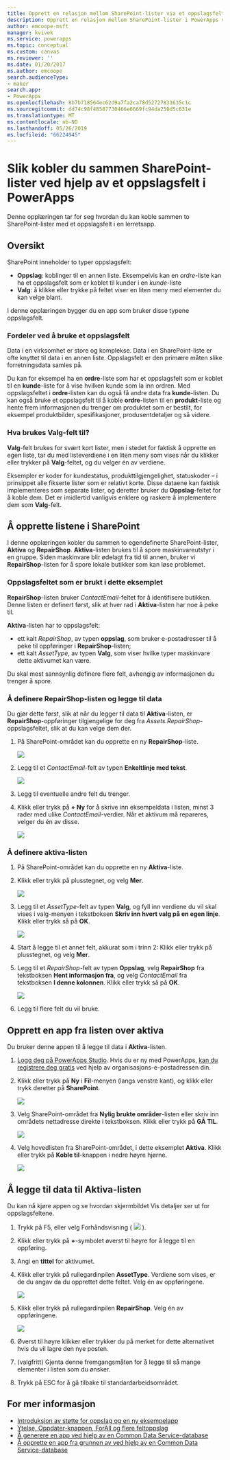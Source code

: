 ```yaml
---
title: Opprett en relasjon mellom SharePoint-lister via et oppslagsfelt i en lerretsapp | Microsoft Docs
description: Opprett en relasjon mellom SharePoint-lister i PowerApps via et oppslagsfelt i en lerretsapp.
author: emcoope-msft
manager: kvivek
ms.service: powerapps
ms.topic: conceptual
ms.custom: canvas
ms.reviewer: ''
ms.date: 01/20/2017
ms.author: emcoope
search.audienceType:
- maker
search.app:
- PowerApps
ms.openlocfilehash: 8b7b718564ec62d9a7fa2ca78d52727831635c1c
ms.sourcegitcommit: dd74c98f48587730466e6669fc94da250d5c631e
ms.translationtype: MT
ms.contentlocale: nb-NO
ms.lasthandoff: 05/26/2019
ms.locfileid: "66224945"
---
```

# <a name="how-to-link-sharepoint-lists-using-a-lookup-field-in-powerapps"></a>Slik kobler du sammen SharePoint-lister ved hjelp av et oppslagsfelt i PowerApps

Denne opplæringen tar for seg hvordan du kan koble sammen to SharePoint-lister med et oppslagsfelt i en lerretsapp.

## <a name="overview"></a>Oversikt

SharePoint inneholder to typer oppslagsfelt:

* **Oppslag**: koblinger til en annen liste. Eksempelvis kan en *ordre*-liste kan ha et oppslagsfelt som er koblet til kunder i en *kunde*-liste
* **Valg**: å klikke eller trykke på feltet viser en liten meny med elementer du kan velge blant.

I denne opplæringen bygger du en app som bruker disse typene oppslagsfelt.

### <a name="why-use-a-lookup-field"></a>Fordeler ved å bruke et oppslagsfelt

Data i en virksomhet er store og komplekse. Data i en SharePoint-liste er ofte knyttet til data i en annen liste. Oppslagsfelt er den primære måten slike forretningsdata samles på.

Du kan for eksempel ha en **ordre**-liste som har et oppslagsfelt som er koblet til en **kunde**-liste for å vise hvilken kunde som la inn ordren. Med oppslagsfeltet i **ordre**-listen kan du også få andre data fra **kunde**-listen. Du kan også bruke et oppslagsfelt til å koble **ordre**-listen til en **produkt**-liste og hente frem informasjonen du trenger om produktet som er bestilt, for eksempel produktbilder, spesifikasjoner, produsentdetaljer og så videre.

### <a name="what-are-choice-fields-used-for"></a>Hva brukes Valg-felt til?
**Valg**-felt brukes for svært kort lister, men i stedet for faktisk å opprette en egen liste, tar du med listeverdiene i en liten meny som vises når du klikker eller trykker på **Valg**-feltet, og du velger én av verdiene.

Eksempler er koder for kundestatus, produkttilgjengelighet, statuskoder – i prinsippet alle fikserte lister som er relativt korte. Disse dataene kan faktisk implementeres som separate lister, og deretter bruker du **Oppslag**-feltet for å koble dem. Det er imidlertid vanligvis enklere og raskere å implementere dem som **Valg**-felt.

## <a name="create-the-lists-in-sharepoint"></a>Å opprette listene i SharePoint
I denne opplæringen kobler du sammen to egendefinerte SharePoint-lister, **Aktiva** og **RepairShop**. **Aktiva**-listen brukes til å spore maskinvareutstyr i en gruppe. Siden maskinvare blir ødelagt fra tid til annen, bruker vi **RepairShop**-listen for å spore lokale butikker som kan løse problemet.

### <a name="the-lookup-fields-used-in-this-example"></a>Oppslagsfeltet som er brukt i dette eksemplet
**RepairShop**-listen bruker *ContactEmail*-feltet for å identifisere butikken. Denne listen er definert først, slik at hver rad i **Aktiva**-listen har noe å peke til.

**Aktiva**-listen har to oppslagsfelt:

* ett kalt *RepairShop*, av typen **oppslag**, som bruker e-postadresser til å peke til oppføringer i **RepairShop**-listen;
* ett kalt *AssetType*, av typen **Valg**, som viser hvilke typer maskinvare dette aktivumet kan være.

Du skal mest sannsynlig definere flere felt, avhengig av informasjonen du trenger å spore.

### <a name="define-the-repairshop-list-and-add-data"></a>Å definere RepairShop-listen og legge til data
Du gjør dette først, slik at når du legger til data til **Aktiva**-listen, er **RepairShop**-oppføringer tilgjengelige for deg fra *Assets.RepairShop*-oppslagsfeltet, slik at du kan velge dem der.

1. På SharePoint-området kan du opprette en ny **RepairShop**-liste.

    ![](./media/sharepoint-lookup-fields/new-list.png)

2. Legg til et *ContactEmail*-felt av typen **Enkeltlinje med tekst**.

    ![](./media/sharepoint-lookup-fields/add-email-field.png)

3. Legg til eventuelle andre felt du trenger.

4. Klikk eller trykk på **+ Ny** for å skrive inn eksempeldata i listen, minst 3 rader med ulike *ContactEmail*-verdier. Når et aktivum må repareres, velger du én av disse.

    ![](./media/sharepoint-lookup-fields/add-repair-shops.png)

### <a name="define-the-assets-list"></a>Å definere aktiva-listen
1. På SharePoint-området kan du opprette en ny **Aktiva**-liste.

2. Klikk eller trykk på plusstegnet, og velg **Mer**.

    ![](./media/sharepoint-lookup-fields/choose-more-type.png)

3. Legg til et *AssetType*-felt av typen **Valg**, og fyll inn verdiene du vil skal vises i valg-menyen i tekstboksen **Skriv inn hvert valg på en egen linje**. Klikk eller trykk så på **OK**.

    ![](./media/sharepoint-lookup-fields/define-choice-column.png)

4. Start å legge til et annet felt, akkurat som i trinn 2: Klikk eller trykk på plusstegnet, og velg **Mer**.

5. Legg til et *RepairShop*-felt av typen **Oppslag**, velg **RepairShop** fra tekstboksen **Hent informasjon fra**, og velg *ContactEmail* fra tekstboksen **I denne kolonnen**. Klikk eller trykk så på **OK**.

    ![](./media/sharepoint-lookup-fields/setup-lookup-column.png)

6. Legg til flere felt du vil bruke.

## <a name="create-an-app-from-the-assets-list"></a>Opprett en app fra listen over aktiva
Du bruker denne appen til å legge til data i **Aktiva**-listen.

1. [Logg deg på PowerApps Studio](http://web.powerapps.com?utm_source=padocs&utm_medium=linkinadoc&utm_campaign=referralsfromdoc). Hvis du er ny med PowerApps, [kan du registrere deg gratis](https://powerapps.microsoft.com) ved hjelp av organisasjons-e-postadressen din.

2. Klikk eller trykk på **Ny** i **Fil**-menyen (langs venstre kant), og klikk eller trykk deretter på **SharePoint**.

    ![](./media/sharepoint-lookup-fields/create-app.png)

1. Velg SharePoint-området fra **Nylig brukte områder**-listen eller skriv inn områdets nettadresse direkte i tekstboksen. Klikk eller trykk på **GÅ TIL**.

    ![](./media/sharepoint-lookup-fields/choose-sharepoint-site.png)

1. Velg hovedlisten fra SharePoint-området, i dette eksemplet **Aktiva**. Klikk eller trykk på **Koble til**-knappen i nedre høyre hjørne.

    ![](./media/sharepoint-lookup-fields/choose-main-list.png)


## <a name="add-data-to-the-assets-list"></a>Å legge til data til Aktiva-listen
Du kan nå kjøre appen og se hvordan skjermbildet Vis detaljer ser ut for oppslagsfeltene.

1. Trykk på F5, eller velg Forhåndsvisning ( ![](./media/sharepoint-lookup-fields/preview.png) ).

2. Klikk eller trykk på **+**-symbolet øverst til høyre for å legge til en oppføring.

3. Angi en **tittel** for aktivumet.

4. Klikk eller trykk på rullegardinpilen **AssetType**. Verdiene som vises, er de du angav da du opprettet dette feltet. Velg én av oppføringene.

    ![](./media/sharepoint-lookup-fields/fill-asset-type-3.png)

5. Klikk eller trykk på rullegardinpilen **RepairShop**. Velg én av oppføringene.

    ![](./media/sharepoint-lookup-fields/fill-repair-shop-3.png)

6. Øverst til høyre klikker eller trykker du på merket for dette alternativet hvis du vil lagre den nye posten.

7. (valgfritt) Gjenta denne fremgangsmåten for å legge til så mange elementer i listen som du ønsker.

8. Trykk på ESC for å gå tilbake til standardarbeidsområdet.

## <a name="for-more-information"></a>For mer informasjon
* [Introduksjon av støtte for oppslag og en ny eksempelapp](https://powerapps.microsoft.com/blog/support-for-lookups/)
* [Ytelse, Oppdater-knappen, ForAll og flere feltoppslag](https://powerapps.microsoft.com/blog/performance-refresh-forall-multiple-field-lookups-531/)
* [Å generere en app ved hjelp av en Common Data Service-database](data-platform-create-app.md)
* [Å opprette en app fra grunnen av ved hjelp av en Common Data Service-database](data-platform-create-app-scratch.md)
